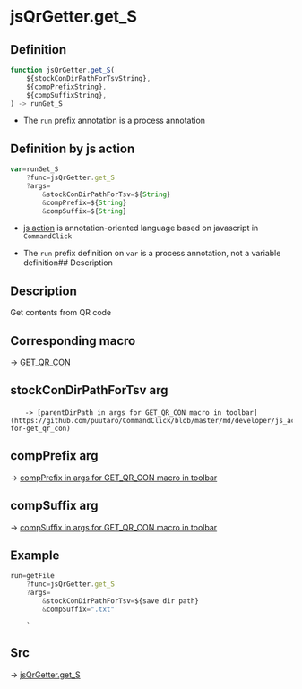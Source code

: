 # jsQrGetter.get_S

## Definition

```js.js
function jsQrGetter.get_S(
	${stockConDirPathForTsvString},
	${compPrefixString},
	${compSuffixString},
) -> runGet_S
```

- The `run` prefix annotation is a process annotation
## Definition by js action

```js.js
var=runGet_S
	?func=jsQrGetter.get_S
	?args=
		&stockConDirPathForTsv=${String}
		&compPrefix=${String}
		&compSuffix=${String}
```

- [js action](#) is annotation-oriented language based on javascript in `CommandClick`

- The `run` prefix definition on `var` is a process annotation, not a variable definition## Description

## Description

Get contents from QR code

## Corresponding macro

-> [GET_QR_CON](https://github.com/puutaro/CommandClick/blob/master/md/developer/js_action/js_action_macro_for_toolbar.md#get_qr_con)

## stockConDirPathForTsv arg

      　-> [parentDirPath in args for GET_QR_CON macro in toolbar](https://github.com/puutaro/CommandClick/blob/master/md/developer/js_action/js_action_macro_for_toolbar.md#args-for-get_qr_con)

## compPrefix arg

-> [compPrefix in args for GET_QR_CON macro in toolbar](https://github.com/puutaro/CommandClick/blob/master/md/developer/js_action/js_action_macro_for_toolbar.md#args-for-get_qr_con)

## compSuffix arg

-> [compSuffix in args for GET_QR_CON macro in toolbar](https://github.com/puutaro/CommandClick/blob/master/md/developer/js_action/js_action_macro_for_toolbar.md#args-for-get_qr_con)


## Example

```js.js
run=getFile
    ?func=jsQrGetter.get_S
    ?args=
        &stockConDirPathForTsv=${save dir path}
        &compSuffix=".txt"
```
        `


## Src

-> [jsQrGetter.get_S](https://github.com/puutaro/CommandClick/blob/master/app/src/main/java/com/puutaro/commandclick/fragment_lib/terminal_fragment/js_interface/qr/JsQrGetter.kt#L37)


